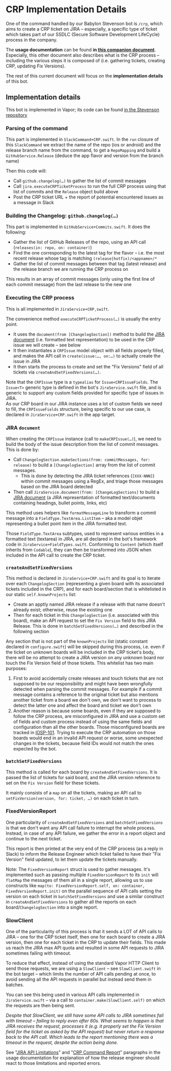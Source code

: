 # CRP Implementation Details

One of the command handled by our Babylon Stevenson bot is `/crp`, which aims to create a CRP ticket on JIRA – especially, a specific type of ticket which takes part of our SSDLC (Secure Software Development LifeCycle) process in the company.

The **usage documentation** can be found **in [this companion document](CRP-Bot.md)**. Especially, this other document also describes what is the CRP process – including the various steps it is composed of (i.e. gathering tickets, creating CRP, updating Fix Versions).

The rest of this current document will focus on the **implementation details** of this bot.

## Implementation details

This bot is implemented in Vapor; its code can be found [in the Stevenson repository](https://github.com/babylonhealth/Stevenson)

### Parsing of the command

This part is implemented in `SlackCommand+CRP.swift`. In the `run` closure of this `SlackCommand` we extract the name of the repo (ios or android) and the release branch name from the command, to get a `RepoMapping`
and build a `GitHubService.Release` (deduce the app flavor and version from the branch name)

Then this code will:

* Call `github.changelog(…)` to gather the list of commit messages
* Call `jira.executeCRPTicketProcess` to run the full CRP process using that list of commits and the `Release` object build above
* Post the CRP ticket URL + the report of potential encountered issues as a message in Slack

### Building the Changelog: `github.changelog(…)`

This part is implemented in `GitHubService+Commits.swift`. It does the following:

* Gather the list of GitHub Releases of the repo, using an API call (`releases(in: repo, on: container)`)
* Find the one corresponding to the latest tag for the flavor – i.e. the most recent release whose tag is matching `(release|hotfix)/<appname>/*`
* Gather the list of commit messages between that tag (latest release) and the release branch we are running the CRP process on

This results in an array of commit messages (only using the first line of each commit message) from the last release to the new one

### Executing the CRP process

This is all implemented in `JiraService+CRP,swift`.

The convenience method `executeCRPTicketProcess(…)` is usually the entry point.

* It uses the `document(from [ChangelogSection])` method to build the [JIRA document](https://developer.atlassian.com/cloud/jira/platform/apis/document/structure/) (i.e. formatted text representation) to be used in the CRP issue we will create – see below
* It then instantiates a `CRPIssue` model object with all fields properly filled, and makes the API call in `create(issue:…, on:…)` to actually create the issue in JIRA
* It then starts the process to create and set the "Fix Versions" field of all tickets via `createAndSetFixedVersions(…)`.

Note that the `CRPIssue` type is a `typealias` for `Issue<CRPIssueFields`. The `Issue<T>` generic type is defined in the bot's `JiraService.swift` file, and is generic to support any custom fields provided for specific type of issues in JIRA.  
As our CRP board in our JIRA instance uses a lot of custom fields we need to fill, the `CRPIssueFields` structure, being specific to our use case, is declared in `JiraService+CRP.swift` in the app target.

### JIRA `document`

When creating the `CRPIssue` instance (call to `makeCRPIssue(…)`), we need to build the body of the issue description from the list of commit messages. This is done by:

* Call `ChangelogSection.makeSections(from: commitMessages, for: release)` to build a `[ChangelogSection]` array from the list of commit messages.
  * This is done by detecting the JIRA ticket references (`[XXX-NNN]`) within commit messages using a RegEx, and triage those messages based on the JIRA board detected
* Then call `JiraService.document(from: [ChangeLogSections]` to build a [JIRA document](https://developer.atlassian.com/cloud/jira/platform/apis/document/structure/) (a JIRA representation of formatted text/documents containing headings, bullet points, links, etc)

This method uses helpers like `formatMessageLine` to transform a commit message into a `FieldType.TextArea.ListItem` – aka a model objet representing a bullet point item in the JIRA formatted text.

Those `FieldType.TextArea` subtypes, used to represent various entities in a formatted text (textarea) in JIRA, are all declared in the bot's framework code in `JiraService+FieldTypes.swift`. Conforming to `Content` (which itself inherits from `Codable`), they can then be transformed into JSON when included in the API call to create the CRP ticket.

### `createAndSetFixedVersions`

This method is declared in `JiraService+CRP.swift` and its goal is to iterate over each  `ChangelogSection` (representing a given board with its associated tickets included in the CRP), and for each board/section that is whitelisted in our static `self.knownProjects` list:

* Create an apptly named JIRA release if a release with that name doesn't already exist; otherwise, reuse the existing one
* Then for each ticket in this `ChangelogSection` (i.e. associated with this board), make an API request to set the `Fix Version` field to this JIRA Release. This is done in `batchSetFixedVersions(…)` and described in the following section

Any section that is not part of the `knownProjects` list (static constant declared in `configure.swift`) will be skipped during this process, i.e. even if the ticket on unknown boards will be included in the CRP ticket's body, there will be no attempt to create a JIRA version on any unknown board nor touch the Fix Version field of those tickets. This whitelist has two main purposes:

1. First to avoid accidentally create releases and touch tickets that are not supposed to be our responsibility and might have been wrongfully detected when parsing the commit messages. For example if a commit message contains a reference to the original ticket but also mentions another ticket from a board we don't own, we don't want to process to detect the latter one and affect the board and ticket we don't own
2. Another reason is because some boards, even if they are supposed to follow the CRP process, are misconfigured in JIRA and use a custom set of fields and custom process instead of using the same fields and configuration than all the other boards. Those misconfigured boards are tracked in [IOSP-101](https://babylonpartners.atlassian.net/browse/IOSP-101). Trying to execute the CRP automation on those boards would end in an invalid API request or worse, some unexpected changes in the tickets, because field IDs would not match the ones expected by the bot.

### `batchSetFixedVersions`

This method is called for each board by `createAndSetFixedVersions`. It is passed the list of tickets for said board, and the JIRA version reference to set on the `Fix Version` field for these tickets.

It mainly consists of a `map` on all the tickets, making an API call to `setFixVersion(version, for: ticket, …)` on each ticket in turn.

### FixedVersionReport

One particularity of `createAndSetFixedVersions` and `batchSetFixedVersions` is that we don't want any API call failure to interrupt the whole process. Instead, in case of any API failure, we gather the error in a report object and continue to the next ticket.

This report is then printed at the very end of the CRP process (as a reply in Slack) to inform the Release Engineer which ticket failed to have their "Fix Version" field updated, to let them update the tickets manually.

Note: The `FixedVersionReport` struct is used to gather messages. It's implemented such as passing multiple `FixedVersionReport` to its `init` will `flatMap` the messages of them all in a single report, allowing us to use constructs like `map(to: FixedVersionReport.self, on: container, FixedVersionReport.init)` on the parallel sequence of API calls setting the version on each ticket in `batchSetFixedVersions` and use a similar construct in `createAndSetFixedVersions` to gather all the reports on each board/`ChangelogSection` into a single report.

### SlowClient

One of the particularity of this process is that it sends a LOT of API calls to JIRA – one for the CRP ticket itself, then one for each board to create a JIRA version, then one for each ticket in the CRP to update their fields. This made us reach the JIRA max API quota and resulted in some API requests to JIRA sometimes failing with timeout.

To reduce that effect, instead of using the standard Vapor HTTP Client to send those requests, we are using a `SlowClient` – see `SlowClient.swift` in the bot target – which limits the number of API calls pending at once, to avoid sending all the API requests in parallel but instead send them in batches.

You can see this being used in various API calls implemented in `JiraService.swift` – via a call to `container.make(SlowClient.self)` on which the requests are then being sent.

_Despite that SlowClient, we still have some API calls to JIRA sometimes fail with timeout – failing to reply even after 60s. What seems to happen is that JIRA receives the request, processes it (e.g. it properly set the Fix Version field for the ticket as asked by the API request) but never return a response back to the API call. Which leads to the report mentioning there was a timeout in the request, despite the action being done._

See "[JIRA API Limitations](CRP-Bot.md#jira-api-limitations)" and "[CRP Command Report](CRP-Bot.md#crp-command-report)" paragraphs in the usage documentation for explanation of how the release engineer should react to those limitations and reported errors.
